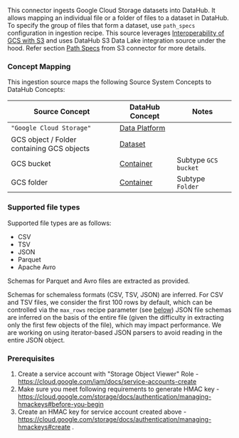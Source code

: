 This connector ingests Google Cloud Storage datasets into DataHub. It allows mapping an individual file or a folder of files to a dataset in DataHub. 
To specify the group of files that form a dataset, use `path_specs` configuration in ingestion recipe. This source leverages [Interoperability of GCS with S3](https://cloud.google.com/storage/docs/interoperability)
and uses DataHub S3 Data Lake integration source under the hood. Refer section [Path Specs](https://datahubproject.io/docs/generated/ingestion/sources/s3/#path-specs) from S3 connector for more details.



### Concept Mapping

This ingestion source maps the following Source System Concepts to DataHub Concepts:

| Source Concept                             | DataHub Concept                                                                            | Notes                |
| ------------------------------------------ |--------------------------------------------------------------------------------------------| -------------------- |
| `"Google Cloud Storage"`                   | [Data Platform](https://datahubproject.io/docs/generated/metamodel/entities/dataplatform/) |                      |
| GCS object / Folder containing GCS objects | [Dataset](https://datahubproject.io/docs/generated/metamodel/entities/dataset/)            |                      |
| GCS bucket                                 | [Container](https://datahubproject.io/docs/generated/metamodel/entities/container/)        | Subtype `GCS bucket` |
| GCS folder                                 | [Container](https://datahubproject.io/docs/generated/metamodel/entities/container/)        | Subtype `Folder`     |


### Supported file types
Supported file types are as follows:

- CSV
- TSV
- JSON
- Parquet
- Apache Avro

Schemas for Parquet and Avro files are extracted as provided.

Schemas for schemaless formats (CSV, TSV, JSON) are inferred. For CSV and TSV files, we consider the first 100 rows by default, which can be controlled via the `max_rows` recipe parameter (see [below](#config-details))
JSON file schemas are inferred on the basis of the entire file (given the difficulty in extracting only the first few objects of the file), which may impact performance.
We are working on using iterator-based JSON parsers to avoid reading in the entire JSON object.


### Prerequisites
1. Create a service account with "Storage Object Viewer" Role - https://cloud.google.com/iam/docs/service-accounts-create
2. Make sure you meet following requirements to generate HMAC key - https://cloud.google.com/storage/docs/authentication/managing-hmackeys#before-you-begin
3. Create an HMAC key for service account created above - https://cloud.google.com/storage/docs/authentication/managing-hmackeys#create .
